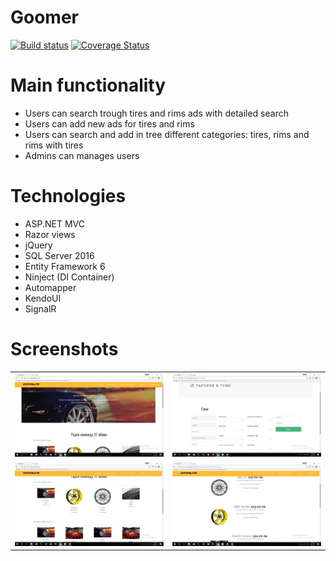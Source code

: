 # Goomer
[![Build status](https://ci.appveyor.com/api/projects/status/gqbnw8lb9cxmrg1m?svg=true)](https://ci.appveyor.com/project/gyankov/goomer)
[![Coverage Status](https://coveralls.io/repos/github/gyankov/Goomer/badge.svg?branch=master)](https://coveralls.io/github/gyankov/Goomer?branch=master)

# Main functionality
- Users can search trough tires and rims ads with detailed search
- Users can add new ads for tires and rims
- Users can search and add in tree different categories: tires, rims and rims with tires
- Admins can manages users

# Technologies
- ASP.NET MVC
- Razor views
- jQuery
- SQL Server 2016
- Entity Framework 6
- Ninject (DI Container)
- Automapper
- KendoUI
- SignalR

# Screenshots


|                                               |                                              |
| -----------------------------------           |:--------------------------------------------:|   
| ![alt tag](./Screenshots/1.png)         | ![alt tag](./Screenshots/3.png)                           |
| ![alt tag](./Screenshots/2.png)         | ![alt tag](./Screenshots/4.png)                           |
     
